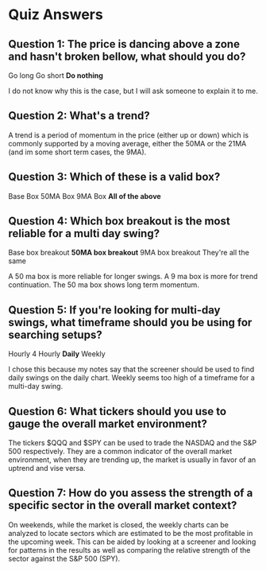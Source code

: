 # Quiz Answers

## Question 1: The price is dancing above a zone and hasn't broken bellow, what should you do?

Go long
Go short
**Do nothing**

I do not know why this is the case, but I will ask someone to explain it to me.

## Question 2: What's a trend?

A trend is a period of momentum in the price (either up or down) which is commonly supported 
by a moving average, either the 50MA or the 21MA (and im some short term cases, the 9MA).

## Question 3: Which of these is a valid box?

Base Box
50MA Box
9MA Box
**All of the above**

## Question 4: Which box breakout is the most reliable for a multi day swing?

Base box breakout
**50MA box breakout**
9MA box breakout
They're all the same

A 50 ma box is more reliable for longer swings. A 9 ma box is more for trend continuation. 
The 50 ma box shows long term momentum.

## Question 5: If you're looking for multi-day swings, what timeframe should you be using for searching setups?

Hourly
4 Hourly 
**Daily**
Weekly

I chose this because my notes say that the screener should be used to find daily swings
on the daily chart. Weekly seems too high of a timeframe for a multi-day swing.

## Question 6: What tickers should you use to gauge the overall market environment?

The tickers $QQQ and $SPY can be used to trade the NASDAQ and the S&P 500 respectively. 
They are a common indicator of the overall market environment, when they are trending up,
the market is usually in favor of an uptrend and vise versa.

## Question 7: How do you assess the strength of a specific sector in the overall market context?

On weekends, while the market is closed, the weekly charts can be analyzed to locate sectors
which are estimated to be the most profitable in the upcoming week. This can be aided by looking
at a screener and looking for patterns in the results as well as comparing the relative strength
of the sector against the S&P 500 (SPY).
